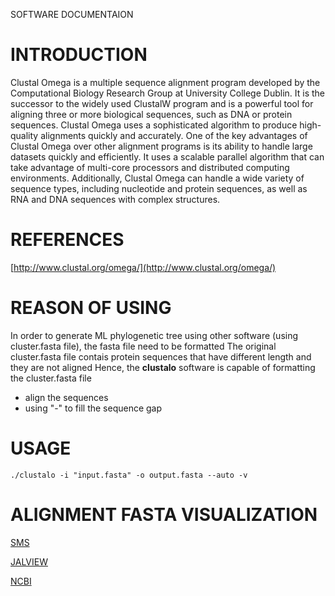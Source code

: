 SOFTWARE DOCUMENTAION

# INTRODUCTION
Clustal Omega is a multiple sequence alignment program developed by the Computational Biology Research Group at University College Dublin. It is the successor to the widely used ClustalW program and is a powerful tool for aligning three or more biological sequences, such as DNA or protein sequences. Clustal Omega uses a sophisticated algorithm to produce high-quality alignments quickly and accurately.
One of the key advantages of Clustal Omega over other alignment programs is its ability to handle large datasets quickly and efficiently. It uses a scalable parallel algorithm that can take advantage of multi-core processors and distributed computing environments. Additionally, Clustal Omega can handle a wide variety of sequence types, including nucleotide and protein sequences, as well as RNA and DNA sequences with complex structures.

# REFERENCES
[http://www.clustal.org/omega/](http://www.clustal.org/omega/)

# REASON OF USING
In order to generate ML phylogenetic tree using other software (using cluster.fasta file), the fasta file need to be formatted
The original cluster.fasta file contais protein sequences that have different length and they are not aligned
Hence, the **clustalo** software is capable of formatting the cluster.fasta file 
- align the sequences
- using "-" to fill the sequence gap

# USAGE
`./clustalo -i "input.fasta" -o output.fasta --auto -v`

# ALIGNMENT FASTA VISUALIZATION
[SMS](https://www.bioinformatics.org/sms2/color_align_prop.html)  

[JALVIEW](https://www.jalview.org/)  

[NCBI](https://www.ncbi.nlm.nih.gov/projects/msaviewer/)
